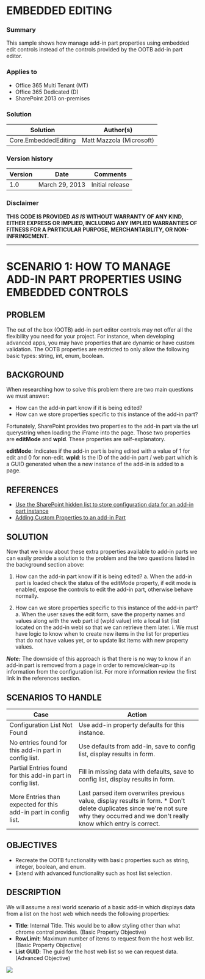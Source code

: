 # EMBEDDED EDITING #

### Summary ###
This sample shows how manage add-in part properties using embedded edit controls instead of the controls provided by the OOTB add-in part editor.

### Applies to ###
-  Office 365 Multi Tenant (MT)
-  Office 365 Dedicated (D)
-  SharePoint 2013 on-premises


### Solution ###
Solution | Author(s)
---------|----------
Core.EmbeddedEditing | Matt Mazzola (Microsoft)

### Version history ###
Version  | Date | Comments
---------| -----| --------
1.0|March 29, 2013 | Initial release

### Disclaimer ###
**THIS CODE IS PROVIDED *AS IS* WITHOUT WARRANTY OF ANY KIND, EITHER EXPRESS OR IMPLIED, INCLUDING ANY IMPLIED WARRANTIES OF FITNESS FOR A PARTICULAR PURPOSE, MERCHANTABILITY, OR NON-INFRINGEMENT.**


----------

# SCENARIO 1: HOW TO MANAGE ADD-IN PART PROPERTIES USING EMBEDDED CONTROLS #

## PROBLEM ##

The out of the box (OOTB) add-in part editor controls may not offer all the flexibility you need for your project.  For instance, when developing advanced apps, you may have properties that are dynamic or have custom validation.  The OOTB properties are restricted to only allow the following basic types: string, int, enum, boolean.

## BACKGROUND ##

When researching how to solve this problem there are two main questions we must answer:

- How can the add-in part know if it is being edited?
- How can we store properties specific to this instance of the add-in part?
	
Fortunately, SharePoint provides two properties to the add-in part via the url querystring when loading the iFrame into the page. Those two properties are **editMode** and **wpId**.
These properties are self-explanatory.

**editMode**: Indicates if the add-in part is being edited with a value of 1 for edit and 0 for non-edit.
**wpId**: Is the ID of the add-in part / web part which is a GUID generated when the a new instance of the add-in is added to a page.


## REFERENCES ##
- [Use the SharePoint hidden list to store configuration data for an add-in part instance](http://blogs.msdn.com/b/officeapps/archive/2013/09/19/use-the-sharepoint-hidden-list-to-store-configuration-data-for-an-app-part-instance.aspx)
- [Adding Custom Properties to an add-in Part](http://msdn.microsoft.com/en-us/library/office/fp179921.aspx)

## SOLUTION ##
Now that we know about these extra properties available to add-in parts we can easily provide a solution to the problem and the two questions listed in the background section above:

1.	How can the add-in part know if it is being edited?
a.	When the add-in part is loaded check the status of the editMode property, if edit mode is enabled, expose the controls to edit the add-in part, otherwise behave normally.

2.	How can we store properties specific to this instance of the add-in part?
a.	When the user saves the edit form, save the property names and values along with the web part id (wpId value) into a local list (list located on the add-in web) so that we can retrieve them later.
i.	We must have logic to know when to create new items in the list for properties that do not have values yet, or to update list items with new property values. 

***Note:*** The downside of this approach is that there is no way to know if an add-in part is removed from a page in order to remove/clean-up its information from the configuration list. For more information review the first link in the references section.

## SCENARIOS TO HANDLE ##
Case  | Action 
---------| -----
Configuration List Not Found |Use add-in property defaults for this instance.
 No entries found for this add-in part in config list.	| Use defaults from add-in, save to config list, display results in form.
Partial Entries found for this add-in part in config list.	|Fill in missing data with defaults, save to config list, display results in form.
More Entries than expected for this add-in part in config list.|Last parsed item overwrites previous value, display results in form. * Don't delete duplicates since we're not sure why they occurred and we don't really know which entry is correct.


## OBJECTIVES ##
- Recreate the OOTB functionality with basic properties such as string, integer, boolean, and enum.
- Extend with advanced functionality such as host list selection.

## DESCRIPTION ##
We will assume a real world scenario of a basic add-in which displays data from a list on the host web which needs the following properties:

- **Title**: Internal Title. This would be to allow styling other than what chrome control provides. (Basic Property Objective)
- **RowLimit**: Maximum number of items to request from the host web list. (Basic Property Objective)
- **List GUID**: The guid for the host web list so we can request data. (Advanced Objective)

<img src="https://telemetry.sharepointpnp.com/pnp/samples/Core.EmbeddedEditing" />